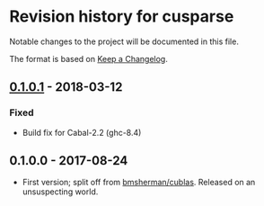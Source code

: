 # Revision history for cusparse

Notable changes to the project will be documented in this file.

The format is based on [Keep a Changelog](http://keepachangelog.com/).

## [0.1.0.1] - 2018-03-12
### Fixed
  * Build fix for Cabal-2.2 (ghc-8.4)

## 0.1.0.0 - 2017-08-24

  * First version; split off from [bmsherman/cublas](https://github.com/bmsherman/cublas). Released on an unsuspecting world.

[0.1.0.1]:    https://github.com/tmcdonell/cusparse/compare/0.1.0.0...0.1.0.1

